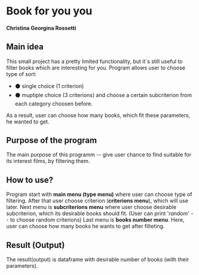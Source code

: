 # Book for you you
#### Christina Georgina Rossetti

## Main idea
This small project has a pretty limited functionality, but it`s still
useful to filter books which are interesting for you.
Program allows user to choose type of sort:
- ⚫ single choice (1 criterion)
- ⚫ muptiple choice (3 criterions)
and choose a certain subcriterion from each category choosen before.

As a result, user can choose how many books, which fit these parameters, 
he wanted to get.

## Purpose of the program
The main purpose of this programm --
give user chance to find suitable for its interest films, 
by filtering them.

## How to use?
Program start with **main menu (type menu)** where user can choose type of filtering.
After that user choose criterion (**criterions menu**), which will use later.
Next menu is **subcriterions menu** where user choose desirable subcriterion, which its 
desirable books should fit. (User can print '*random*' -- to choose random criterions)
Last menu is **books number menu**. Here, user can choose how many books he wants to get 
after filteting.

## Result (Output)
The result(output) is dataframe with desirable number of books (with their parameters).
